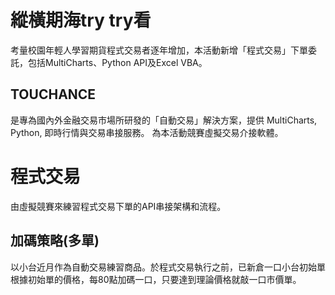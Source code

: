 # 縱橫期海try try看
考量校園年輕人學習期貨程式交易者逐年增加，本活動新增「程式交易」下單委託，包括MultiCharts、Python API及Excel VBA。

## TOUCHANCE
是專為國內外金融交易市場所研發的「自動交易」解決方案，提供 MultiCharts, Python, 即時行情與交易串接服務。
為本活動競賽虛擬交易介接軟體。

# 程式交易
由虛擬競賽來練習程式交易下單的API串接架構和流程。

## 加碼策略(多單)
以小台近月作為自動交易練習商品。於程式交易執行之前，已新倉一口小台初始單
根據初始單的價格，每80點加碼一口，只要達到理論價格就敲一口市價單。
